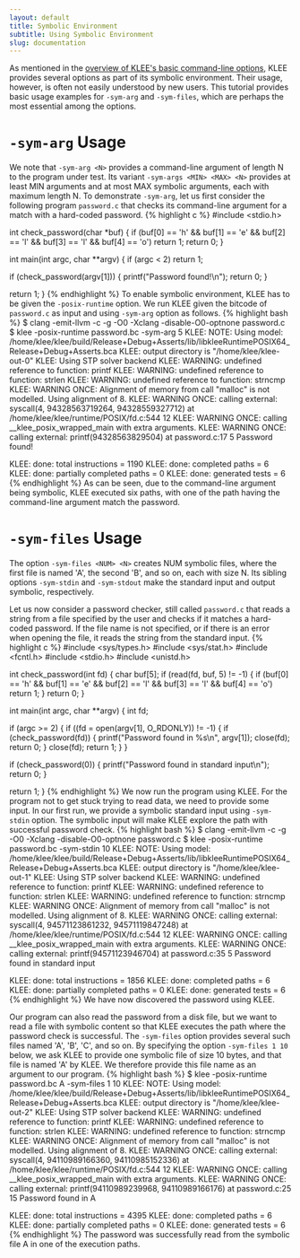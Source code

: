 ```yaml
---
layout: default
title: Symbolic Environment
subtitle: Using Symbolic Environment
slug: documentation
---
```


As mentioned in the [overview of KLEE's basic command-line options]({{site.baseurl}}/docs/options/), KLEE provides several options as part of its symbolic environment. Their usage, however, is often not easily understood by new users. This tutorial provides basic usage examples for `-sym-arg` and `-sym-files`, which are perhaps the most essential among the options.

# `-sym-arg` Usage

We note that `-sym-arg <N>` provides a command-line argument of length N to the program under test. Its variant `-sym-args <MIN> <MAX> <N>` provides at least MIN arguments and at most MAX symbolic arguments, each with maximum length N. To demonstrate `-sym-arg`, let us first consider the following program `password.c` that checks its command-line argument for a match with a hard-coded password.
{% highlight c %}
#include <stdio.h>

int check_password(char *buf) {
  if (buf[0] == 'h' && buf[1] == 'e' &&
      buf[2] == 'l' && buf[3] == 'l' &&
      buf[4] == 'o')
    return 1;
  return 0;
}

int main(int argc, char **argv) {
  if (argc < 2)
     return 1;
  
  if (check_password(argv[1])) {
    printf("Password found!\n");
    return 0;
  }

  return 1;
}
{% endhighlight %}
To enable symbolic environment, KLEE has to be given the `-posix-runtime` option. We run KLEE given the bitcode of `password.c` as input and using `-sym-arg` option as follows.
{% highlight bash %}
$ clang -emit-llvm -c -g -O0 -Xclang -disable-O0-optnone password.c
$ klee -posix-runtime password.bc -sym-arg 5
KLEE: NOTE: Using model: /home/klee/klee/build/Release+Debug+Asserts/lib/libkleeRuntimePOSIX64_Release+Debug+Asserts.bca
KLEE: output directory is "/home/klee/klee-out-0"
KLEE: Using STP solver backend
KLEE: WARNING: undefined reference to function: printf
KLEE: WARNING: undefined reference to function: strlen
KLEE: WARNING: undefined reference to function: strncmp
KLEE: WARNING ONCE: Alignment of memory from call "malloc" is not modelled. Using alignment of 8.
KLEE: WARNING ONCE: calling external: syscall(4, 94328563719264, 94328559327712) at /home/klee/klee/runtime/POSIX/fd.c:544 12
KLEE: WARNING ONCE: calling __klee_posix_wrapped_main with extra arguments.
KLEE: WARNING ONCE: calling external: printf(94328563829504) at password.c:17 5
Password found!

KLEE: done: total instructions = 1190
KLEE: done: completed paths = 6
KLEE: done: partially completed paths = 0
KLEE: done: generated tests = 6
{% endhighlight %}
As can be seen, due to the command-line argument being symbolic, KLEE executed six paths, with one of the path having the command-line argument match the password.

# `-sym-files` Usage

The option `-sym-files <NUM> <N>` creates NUM symbolic files, where the first file is named 'A', the second 'B', and so on, each with size N. Its sibling options `-sym-stdin` and `-sym-stdout` make the standard input and output symbolic, respectively.

Let us now consider a password checker, still called `password.c` that reads a string from a file specified by the user and checks if it matches a hard-coded password. If the file name is not specified, or if there is an error when opening the file, it reads the string from the standard input.
{% highlight c %}
#include <sys/types.h>
#include <sys/stat.h>
#include <fcntl.h>
#include <stdio.h>
#include <unistd.h>

int check_password(int fd) {
  char buf[5];
  if (read(fd, buf, 5) != -1) {
    if (buf[0] == 'h' && buf[1] == 'e' &&
	buf[2] == 'l' && buf[3] == 'l' &&
	buf[4] == 'o')
      return 1;
  }
  return 0;
}

int main(int argc, char **argv) {
  int fd;

  if (argc >= 2) {
    if ((fd = open(argv[1], O_RDONLY)) != -1) {
      if (check_password(fd)) {
        printf("Password found in %s\n", argv[1]);
        close(fd);
        return 0;
      }
      close(fd);
      return 1;
    }
  }

  if (check_password(0)) {
    printf("Password found in standard input\n");
    return 0;
  }

  return 1;
}
{% endhighlight %}
We now run the program using KLEE. For the program not to get stuck trying to read data, we need to provide some input. In our first run, we provide a symbolic standard input using `-sym-stdin` option. The symbolic input will make KLEE explore the path with successful password check.
{% highlight bash %}
$ clang -emit-llvm -c -g -O0 -Xclang -disable-O0-optnone password.c
$ klee -posix-runtime password.bc -sym-stdin 10
KLEE: NOTE: Using model: /home/klee/klee/build/Release+Debug+Asserts/lib/libkleeRuntimePOSIX64_Release+Debug+Asserts.bca
KLEE: output directory is "/home/klee/klee-out-1"
KLEE: Using STP solver backend
KLEE: WARNING: undefined reference to function: printf
KLEE: WARNING: undefined reference to function: strlen
KLEE: WARNING: undefined reference to function: strncmp
KLEE: WARNING ONCE: Alignment of memory from call "malloc" is not modelled. Using alignment of 8.
KLEE: WARNING ONCE: calling external: syscall(4, 94571123861232, 94571119847248) at /home/klee/klee/runtime/POSIX/fd.c:544 12
KLEE: WARNING ONCE: calling __klee_posix_wrapped_main with extra arguments.
KLEE: WARNING ONCE: calling external: printf(94571123946704) at password.c:35 5
Password found in standard input

KLEE: done: total instructions = 1856
KLEE: done: completed paths = 6
KLEE: done: partially completed paths = 0
KLEE: done: generated tests = 6
{% endhighlight %}
We have now discovered the password using KLEE.

Our program can also read the password from a disk file, but we want to read a file with symbolic content so that KLEE executes the path where the password check is successful. The `-sym-files` option provides several such files named 'A', 'B', 'C', and so on. By specifying the option `-sym-files 1 10` below, we ask KLEE to provide one symbolic file of size 10 bytes, and that file is named 'A' by KLEE. We therefore provide this file name as an argument to our program.
{% highlight bash %}
$ klee -posix-runtime password.bc A -sym-files 1 10
KLEE: NOTE: Using model: /home/klee/klee/build/Release+Debug+Asserts/lib/libkleeRuntimePOSIX64_Release+Debug+Asserts.bca
KLEE: output directory is "/home/klee/klee-out-2"
KLEE: Using STP solver backend
KLEE: WARNING: undefined reference to function: printf
KLEE: WARNING: undefined reference to function: strlen
KLEE: WARNING: undefined reference to function: strncmp
KLEE: WARNING ONCE: Alignment of memory from call "malloc" is not modelled. Using alignment of 8.
KLEE: WARNING ONCE: calling external: syscall(4, 94110989166360, 94110985152336) at /home/klee/klee/runtime/POSIX/fd.c:544 12
KLEE: WARNING ONCE: calling __klee_posix_wrapped_main with extra arguments.
KLEE: WARNING ONCE: calling external: printf(94110989239968, 94110989166176) at password.c:25 15
Password found in A

KLEE: done: total instructions = 4395
KLEE: done: completed paths = 6
KLEE: done: partially completed paths = 0
KLEE: done: generated tests = 6
{% endhighlight %}
The password was successfully read from the symbolic file A in one of the execution paths.
